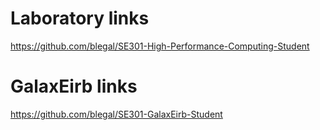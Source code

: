 # Laboratory links

https://github.com/blegal/SE301-High-Performance-Computing-Student

# GalaxEirb links

https://github.com/blegal/SE301-GalaxEirb-Student
